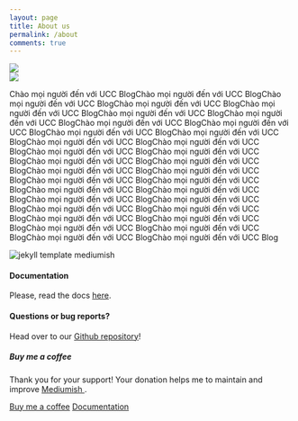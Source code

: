 ```yaml
---
layout: page
title: About us
permalink: /about
comments: true
---
```


<div class="justify-content-between">
<div class="col-md-12 pr-5">

<div class="d-flex justify-content-center">
    <div class="col-md-6">
        <img src="{{site.baseurl}}/assets/images/1.jpg">
    </div>
    <div class="col-md-6">
        <img src="{{site.baseurl}}/assets/images/2.jpg">
    </div>
</div>

<p>Chào mọi người đến với UCC BlogChào mọi người đến với UCC BlogChào mọi người đến với UCC BlogChào mọi người đến với UCC BlogChào mọi người đến với UCC BlogChào mọi người đến với UCC BlogChào mọi người đến với UCC BlogChào mọi người đến với UCC BlogChào mọi người đến với UCC BlogChào mọi người đến với UCC BlogChào mọi người đến với UCC BlogChào mọi người đến với UCC BlogChào mọi người đến với UCC BlogChào mọi người đến với UCC BlogChào mọi người đến với UCC BlogChào mọi người đến với UCC BlogChào mọi người đến với UCC BlogChào mọi người đến với UCC BlogChào mọi người đến với UCC BlogChào mọi người đến với UCC BlogChào mọi người đến với UCC BlogChào mọi người đến với UCC BlogChào mọi người đến với UCC BlogChào mọi người đến với UCC BlogChào mọi người đến với UCC BlogChào mọi người đến với UCC BlogChào mọi người đến với UCC BlogChào mọi người đến với UCC BlogChào mọi người đến với UCC BlogChào mọi người đến với UCC BlogChào mọi người đến với UCC BlogChào mọi người đến với UCC BlogChào mọi người đến với UCC Blog</p>


<p class="mb-5"><img class="shadow-lg" src="{{site.baseurl}}/assets/images/mediumish-jekyll-template.png" alt="jekyll template mediumish" /></p>

<h4>Documentation</h4>

<p>Please, read the docs <a href="https://bootstrapstarter.com/bootstrap-templates/template-mediumish-bootstrap-jekyll/">here</a>.</p>

<h4>Questions or bug reports?</h4>

<p>Head over to our <a href="https://github.com/wowthemesnet/mediumish-theme-jekyll">Github repository</a>!</p>

</div>

<div class="col-md-12">

<div class="sticky-top sticky-top-80">
<h5>Buy me a coffee</h5>

<p>Thank you for your support! Your donation helps me to maintain and improve <a target="_blank" href="https://github.com/wowthemesnet/mediumish-theme-jekyll">Mediumish <i class="fab fa-github"></i></a>.</p>

<a target="_blank" href="https://www.wowthemes.net/donate/" class="btn btn-danger">Buy me a coffee</a> <a target="_blank" href="https://bootstrapstarter.com/bootstrap-templates/template-mediumish-bootstrap-jekyll/" class="btn btn-warning">Documentation</a>

</div>

</div>
</div>
